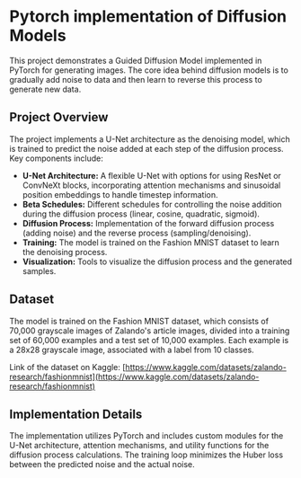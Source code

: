 # Pytorch implementation of Diffusion Models

This project demonstrates a Guided Diffusion Model implemented in PyTorch for generating images. The core idea behind diffusion models is to gradually add noise to data and then learn to reverse this process to generate new data.

## Project Overview

The project implements a U-Net architecture as the denoising model, which is trained to predict the noise added at each step of the diffusion process. Key components include:

- **U-Net Architecture:** A flexible U-Net with options for using ResNet or ConvNeXt blocks, incorporating attention mechanisms and sinusoidal position embeddings to handle timestep information.
- **Beta Schedules:** Different schedules for controlling the noise addition during the diffusion process (linear, cosine, quadratic, sigmoid).
- **Diffusion Process:** Implementation of the forward diffusion process (adding noise) and the reverse process (sampling/denoising).
- **Training:** The model is trained on the Fashion MNIST dataset to learn the denoising process.
- **Visualization:** Tools to visualize the diffusion process and the generated samples.

## Dataset

The model is trained on the Fashion MNIST dataset, which consists of 70,000 grayscale images of Zalando's article images, divided into a training set of 60,000 examples and a test set of 10,000 examples. Each example is a 28x28 grayscale image, associated with a label from 10 classes.

Link of the dataset on Kaggle: [https://www.kaggle.com/datasets/zalando-research/fashionmnist](https://www.kaggle.com/datasets/zalando-research/fashionmnist)

## Implementation Details

The implementation utilizes PyTorch and includes custom modules for the U-Net architecture, attention mechanisms, and utility functions for the diffusion process calculations. The training loop minimizes the Huber loss between the predicted noise and the actual noise.
